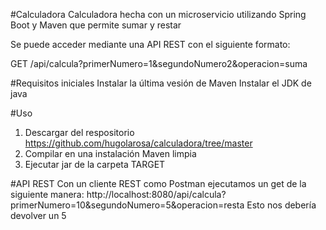 #Calculadora
Calculadora hecha con un microservicio utilizando Spring Boot y Maven que permite sumar y restar

Se puede acceder mediante una API REST con el siguiente formato:

GET /api/calcula?primerNumero=1&segundoNumero2&operacion=suma

#Requisitos iniciales
Instalar la última vesión de Maven
Instalar el JDK de java

#Uso
1. Descargar del respositorio https://github.com/hugolarosa/calculadora/tree/master
2. Compilar en una instalación Maven limpia
3. Ejecutar jar de la carpeta TARGET

#API REST
Con un cliente REST como Postman ejecutamos un get de la siguiente manera:
http://localhost:8080/api/calcula?primerNumero=10&segundoNumero=5&operacion=resta
Esto nos debería devolver un 5
